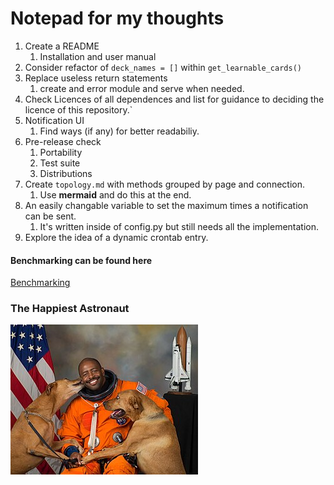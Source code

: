 # Notepad for my thoughts

1. Create a README
    1. Installation and user manual
2. Consider refactor of ```deck_names = []``` within ```get_learnable_cards()```
3. Replace useless return statements
	1. create and error module and serve when needed.
5. Check Licences of all dependences and list for guidance to deciding the licence of this repository.`
6. Notification UI
    1. Find ways (if any) for  better readabiliy.
9. Pre-release check
    1. Portability
    2. Test suite
    3. Distributions
10. Create ```topology.md``` with methods grouped by page and connection.
    1. Use **mermaid** and do this at the end.
11. An easily changable variable to set the maximum times a notification can be sent.
    1. It's written inside of config.py but still needs all the implementation.
12. Explore the idea of a dynamic crontab entry.

#### Benchmarking can be found here

[Benchmarking](Benchmarks.md)

### The Happiest Astronaut

![Happiest Astronaut](https://github.com/Apliz/Anki-Notifications/blob/master/happy_astronaut.jpg)
